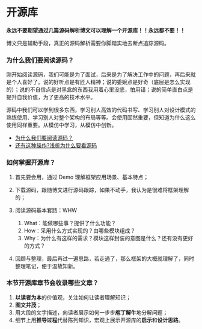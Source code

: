 # 开源库

**永远不要期望通过几篇源码解析博文可以理解一个开源库！！永远都不要！！**

博文只是辅助手段，真正的源码解析需要你脚踏实地去断点追踪源码。

### 为什么我们要阅读源码？

刚开始阅读源码，我们可能是为了面试，后来是为了解决工作中的问题，再后来就是个人喜好了。说的好听点是有匠人精神；说的委婉点是好奇（底层是怎么实现的）；说的不自信点是对黑盒的东西我用着心里没底，怕用错；说的简单直白点是提升自我价值，为了更高的技术水平。

源码中我们可以学到很多东西，学习别人高效的代码书写、学习别人对设计模式的熟练使用、学习别人对整个架构的布局等等。会使用固然重要，但知道为什么这么使用同样重要。从模仿中学习，从模仿中创新。
　　
- [为什么我们要阅读源码？](https://zhuanlan.zhihu.com/p/26181360)
- [还有这种操作?浅析为什么要看源码](https://www.jianshu.com/p/732839a2f532)

### 如何掌握开源库？

1. 首先要会用，通过 Demo 理解框架应用场景、基本特点；

2. 下载源码，跟随博文进行源码跟踪，如果不动手，我认为是很难将框架理解的；

3. 阅读源码基本套路：WHW  
    1. What：能做哪些事？提供了什么功能？
    2. How：采用什么方式实现的？由哪些模块组成？
    3. Why：为什么有这样的需求？模块这样封装的意图是什么？还有没有更好的方式？

4. 回顾与整理，最后再过一遍思路，若走通了，那么框架的大概就理解了，同时整理笔记，便于温故知新。

### 本节开源库章节会收录哪些文章？

1. **以读者为本**的价值观，关注如何让读者理解知识；
2. **图文并茂**；
3. 用大段的文字描述，向读者展示如何一步步**庖丁解牛**地分解问题；
4. 细节上用**推导过程**代替陈列知识，宏观上展示开源库的**启示**和**设计思路**。
